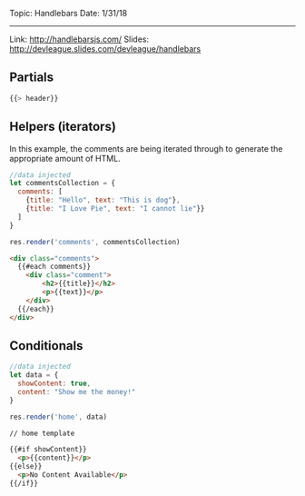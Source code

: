 Topic: Handlebars
Date: 1/31/18
***
Link: http://handlebarsjs.com/
Slides: http://devleague.slides.com/devleague/handlebars

## Partials
```javascript
{{> header}}
```

## Helpers (iterators)

In this example, the comments are being iterated through to generate the appropriate amount of HTML.
```javascript
//data injected
let commentsCollection = {
  comments: [
    {title: "Hello", text: "This is dog"},
    {title: "I Love Pie", text: "I cannot lie"}}
  ]
}

res.render('comments', commentsCollection)
```
```html
<div class="comments">
  {{#each comments}}
    <div class="comment">
        <h2>{{title}}</h2>
        <p>{{text}}</p>
    </div>
  {{/each}}
</div>
```

## Conditionals

```javascript
//data injected
let data = {
  showContent: true,
  content: "Show me the money!"
}

res.render('home', data)
```

```html
// home template

{{#if showContent}}
  <p>{{content}}</p>
{{else}}
  <p>No Content Available</p>
{{/if}}
```